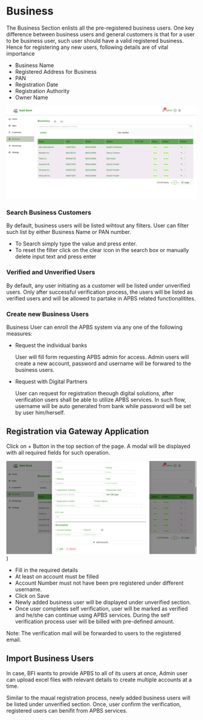 # Business
The Business Section enlists all the pre-registered business users. One key difference between business users and general customers is that for a user to be business user, such user should have a valid registered business. Hence for registering any new users, following details are of vital importance

* Business Name
* Registered Address for Business
* PAN
* Registration Date
* Registration Authority
* Owner Name
  
![business list](images/business_list.png)

### Search Business Customers
By default, business users will be listed wihtout any filters. User can filter such list by either Business Name or PAN number.

* To Search simply type the value and press enter.
* To reset the filter click on the clear icon in the search box or manually delete input text and press enter

### Verified and Unverified Users
By default, any user initiating as a customer will be listed under unverified users. Only after successful verification process, the users will be listed as verified users and will be allowed to partake in APBS related functionalitites.

### Create new Business Users
Business User can enroll the APBS system via any one of the following measures:

* Request the individual banks

    User will fill form requesting APBS admin for access. Admin users will create a new account, password and username will be forwared to the business users.

* Request with Digital Partners

    User can request for registration theough digital solutions, after verification users shall be able to utilize APBS services. In such flow, username will be auto generated from bank while password will be set by user him/herself.

## Registration via Gateway Application

Click on + Button in the top section of the page. A modal will be displayed with all required fields for such operation.

![business create](images/business_create.png))

* Fill in the required details
* At least on account must be filled
* Account Number must not have been pre registered under different username.
* Click on Save
* Newly added business user will be displayed under unverified section.
* Once user completes self verification, user will be marked as verified and he/she can continue using APBS services. During the self verification process user will be billed with pre-defined amount.

Note: The verification mail will be forwarded to users to the registered email.

## Import Business Users
In case, BFI wants to provide APBS to all of its users at once, Admin user can upload excel files with relevant details to create multiple accounts at a time.

Similar to the maual registration process, newly added business users will be listed under unverified section. Once, user confirm the verification, registered users can benifit from APBS services.